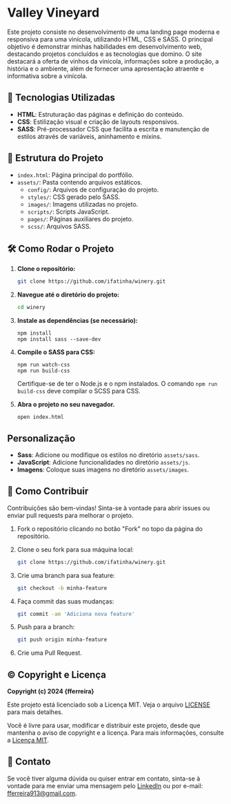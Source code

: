 # Valley Vineyard

Este projeto consiste no desenvolvimento de uma landing page moderna e responsiva para uma vinícola, utilizando HTML, CSS e SASS. O principal objetivo é demonstrar minhas habilidades em desenvolvimento web, destacando projetos concluídos e as tecnologias que domino. O site destacará a oferta de vinhos da vinícola, informações sobre a produção, a história e o ambiente, além de fornecer uma apresentação atraente e informativa sobre a vinícola.

## 🚀 Tecnologias Utilizadas

- **HTML**: Estruturação das páginas e definição do conteúdo.
- **CSS**: Estilização visual e criação de layouts responsivos.
- **SASS**: Pré-processador CSS que facilita a escrita e manutenção de estilos através de variáveis, aninhamento e mixins.

## 📂 Estrutura do Projeto

- `index.html`: Página principal do portfólio.
- `assets/`: Pasta contendo arquivos estáticos.
  - `config/`: Arquivos de configuração do projeto.
  - `styles/`: CSS gerado pelo SASS.
  - `images/`: Imagens utilizadas no projeto.
  - `scripts/`: Scripts JavaScript.
  - `pages/`: Páginas auxiliares do projeto.
  - `scss/`: Arquivos SASS.


## 🛠️ Como Rodar o Projeto

1. **Clone o repositório:**

   ```bash
   git clone https://github.com/ifatinha/winery.git
   ```

2. **Navegue até o diretório do projeto:**

    ```bash
   cd winery
   ```

3. **Instale as dependências (se necessário):**

    ```
    npm install
    npm install sass --save-dev
    ```

4. **Compile o SASS para CSS:**

    ```
    npm run watch-css
    npm run build-css
    ```

    Certifique-se de ter o Node.js e o npm instalados. O comando `npm run build-css` deve compilar o SCSS para CSS.

5. **Abra o projeto no seu navegador.**

    ```
    open index.html
    ```

## Personalização

- **Sass**: Adicione ou modifique os estilos no diretório `assets/sass`.
- **JavaScript**: Adicione funcionalidades no diretório `assets/js`.
- **Imagens**: Coloque suas imagens no diretório `assets/images`.

## 📖 Como Contribuir

Contribuições são bem-vindas! Sinta-se à vontade para abrir issues ou enviar pull requests para melhorar o projeto.

1. Fork o repositório clicando no botão "Fork" no topo da página do repositório.

2. Clone o seu fork para sua máquina local:

   ```bash
   git clone https://github.com/ifatinha/winery.git
   ```

3. Crie uma branch para sua feature:

    ```bash
    git checkout -b minha-feature
    ```

4. Faça commit das suas mudanças:

    ```bash
    git commit -am 'Adiciona nova feature'
    ```

5. Push para a branch:

    ```bash
    git push origin minha-feature
    ```

6. Crie uma Pull Request.

## ©️ Copyright e Licença

**Copyright (c) 2024 {fferreira}**

Este projeto está licenciado sob a Licença MIT. Veja o arquivo [LICENSE](LICENSE) para mais detalhes.

Você é livre para usar, modificar e distribuir este projeto, desde que mantenha o aviso de copyright e a licença. Para mais informações, consulte a [Licença MIT](https://opensource.org/licenses/MIT).


## 📧 Contato

Se você tiver alguma dúvida ou quiser entrar em contato, sinta-se à vontade para me enviar uma mensagem pelo [LinkedIn](https://www.linkedin.com/in/ifatima14/) ou por e-mail: [fferreira913@gmail.com](mailto:fferreira913@gmail.com).
